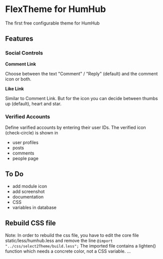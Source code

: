 # FlexTheme for HumHub

The first free configurable theme for HumHub

## Features

### Social Controls

**Comment Link**

Choose between the text "Comment" / "Reply" (default) and the comment icon or both.

**Like Link**

Similar to Comment Link. But for the icon you can decide between thumbs up (default), heart and star.

### Verified Accounts

Define varified accounts by entering their user IDs.
The verified icon (check-circle) is shown in
- user profiles
- posts
- comments
- people page

## To Do
- add module icon
- add screenshot
- documentation
- CSS
- variables in database

## Rebuild CSS file
Note: In order to rebuild the css file, you have to edit the core file static/less/humhub.less and remove the line `@import "../css/select2Theme/build.less";` The imported file contains a lighten() function which needs a concrete color, not a CSS variable.
...
